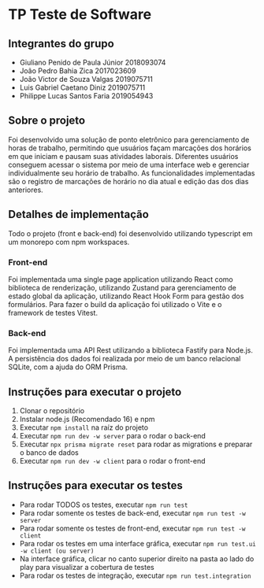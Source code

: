 # TP Teste de Software

## Integrantes do grupo

- Giuliano Penido de Paula Júnior   2018093074
- João Pedro Bahia Zica             2017023609
- João Victor de Souza Valgas       2019075711
- Luis Gabriel Caetano Diniz        2019075711                 
- Philippe Lucas Santos Faria       2019054943
        

## Sobre o projeto

Foi desenvolvido uma solução de ponto eletrônico para gerenciamento de horas de trabalho, permitindo que usuários façam marcações dos 
horários em que iniciam e pausam suas atividades laborais. Diferentes usuários conseguem acessar o sistema por meio de uma interface
web e gerenciar individualmente seu horário de trabalho.
As funcionalidades implementadas são o registro de marcações de horário no dia atual e edição das dos dias anteriores.

## Detalhes de implementação
Todo o projeto (front e back-end) foi desenvolvido utilizando typescript em um monorepo com npm workspaces. 

### Front-end
Foi implementada uma single page application utilizando React como biblioteca de renderização, utilizando Zustand para gerenciamento de estado global
da aplicação, utilizando React Hook Form para gestão dos formulários. Para fazer o build da aplicação foi utilizado o Vite e o framework de testes Vitest.

### Back-end
Foi implementada uma API Rest utilizando a biblioteca Fastify para Node.js. A persistência dos dados foi realizada por meio de um banco relacional SQLite,
com a ajuda do ORM Prisma. 

## Instruções para executar o projeto

1. Clonar o repositório
2. Instalar node.js (Recomendado 16) e npm
3. Executar `npm install` na raíz do projeto
4. Executar `npm run dev -w server` para o rodar o back-end
5. Executar `npx prisma migrate reset` para rodar as migrations e preparar o banco de dados
6. Executar `npm run dev -w client` para o rodar o front-end


## Instruções para executar os testes

- Para rodar TODOS os testes, executar `npm run test`
- Para rodar somente os testes de back-end, executar `npm run test -w server`
- Para rodar somente os testes de front-end, executar `npm run test -w client`
- Para rodar os testes em uma interface gráfica, executar `npm run test.ui -w client (ou server)`
- Na interface gráfica, clicar no canto superior direito na pasta ao lado do play para visualizar a cobertura de testes
- Para rodar os testes de integração, executar `npm run test.integration`
